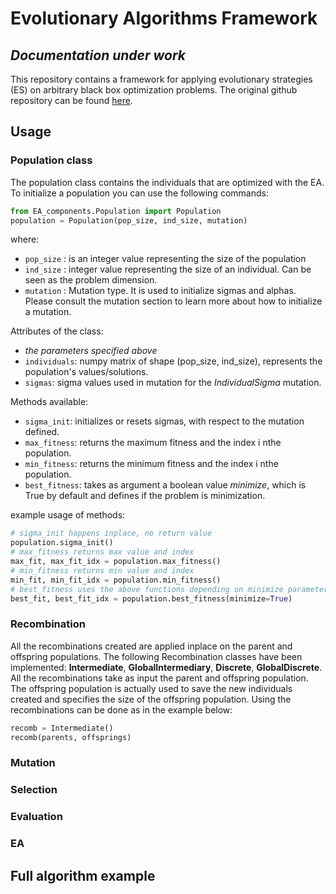 # Evolutionary Algorithms Framework
## *Documentation under work*

This repository contains a framework for applying evolutionary strategies (ES) on arbitrary black box optimization problems. The original github repository can be found <a href="https://github.com/OhGreat/evolutionary_algorithms">here</a>.

## Usage

### Population class
The population class contains the individuals that are optimized with the EA.
To initialize a population you can use the following commands:
```python
from EA_components.Population import Population
population = Population(pop_size, ind_size, mutation)
```
where:
- `pop_size` : is an integer value representing the size of the population
- `ind_size` : integer value representing the size of an individual. Can be seen as the problem dimension.
- `mutation` : Mutation type. It is used to initialize sigmas and alphas. Please consult the mutation section to learn more about how to initialize a mutation.

Attributes of the class:
- *the parameters specified above*
- `individuals`: numpy matrix of shape (pop_size, ind_size), represents the population's values/solutions.
- `sigmas`: sigma values used in mutation for the *IndividualSigma* mutation.

Methods available:
- `sigma_init`: initializes or resets sigmas, with respect to the mutation defined.
- `max_fitness`: returns the maximum fitness and the index i nthe population.
- `min_fitness`: returns the minimum fitness and the index i nthe population.
- `best_fitness`: takes as argument a boolean value *minimize*, which is True by default and defines if the problem is minimization.

example usage of methods:
```python
# sigma_init happens inplace, no return value
population.sigma_init()  
# max_fitness returns max value and index
max_fit, max_fit_idx = population.max_fitness()
# min_fitness returns min value and index
min_fit, min_fit_idx = population.min_fitness()
# best_fitness uses the above functions depending on minimize parameter
best_fit, best_fit_idx = population.best_fitness(minimize=True)
```

### Recombination
All the recombinations created are applied inplace on the parent and offspring populations. The following Recombination classes have been implemented: **Intermediate**, **GlobalIntermediary**, **Discrete**, **GlobalDiscrete**. All the recombinations take as input the parent and offspring population. The offspring population is actually used to save the new individuals created and specifies the size of the offspring population. Using the recombinations can be done as in the example below:
```python
recomb = Intermediate()
recomb(parents, offsprings)
```

### Mutation


### Selection

### Evaluation

### EA

## Full algorithm example